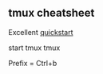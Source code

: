 tmux cheatsheet
--------------

Excellent [quickstart](https://www.youtube.com/watch?v=wKEGA8oEWXw&feature=youtu.be)

start tmux
	tmux

Prefix = Ctrl+b


